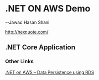 # .NET ON AWS Demo
 --Jawad Hasan Shani
 
http://hexquote.com/


## .NET Core Application

### Other Links

[.NET on AWS – Data Persistence using RDS](https://hexquote.com/net-on-aws-data-persistence-using-rds/)